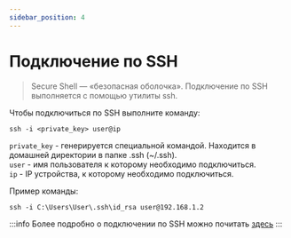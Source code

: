 ```yaml
---
sidebar_position: 4
---
```


# Подключение по SSH
>  Secure Shell — «безопасная оболочка». Подключение по SSH выполняется с помощью утилиты ssh.

Чтобы подключиться по SSH выполните команду:
```
ssh -i <private_key> user@ip
```
`private_key` - генерируется специальной командой. Находится в домашней директории в папке .ssh (~/.ssh).  
`user` - имя пользователя к которому необходимо подключиться.  
`ip` - IP устройства, к которому необходимо подключиться.

Пример команды:
```
ssh -i C:\Users\User\.ssh\id_rsa user@192.168.1.2
```

:::info
Более подробно о подключении по SSH можно почитать [здесь](https://hackware.ru/?p=9928)
:::
